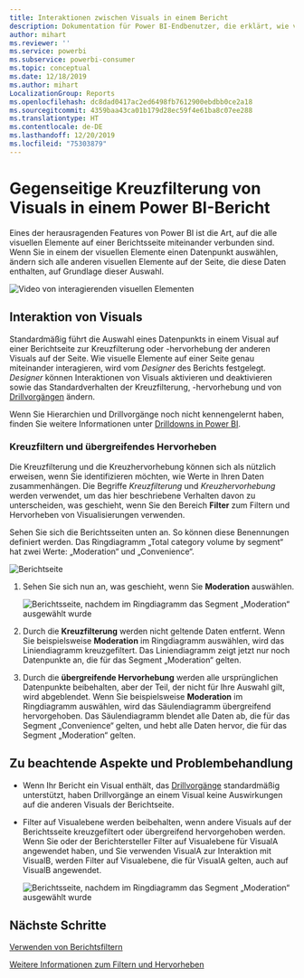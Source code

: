 ```yaml
---
title: Interaktionen zwischen Visuals in einem Bericht
description: Dokumentation für Power BI-Endbenutzer, die erklärt, wie visuelle Elemente auf einer Berichtsseite interagieren.
author: mihart
ms.reviewer: ''
ms.service: powerbi
ms.subservice: powerbi-consumer
ms.topic: conceptual
ms.date: 12/18/2019
ms.author: mihart
LocalizationGroup: Reports
ms.openlocfilehash: dc8dad0417ac2ed6498fb7612900ebdbb0ce2a18
ms.sourcegitcommit: 4359baa43ca01b179d28ec59f4e61ba8c07ee288
ms.translationtype: HT
ms.contentlocale: de-DE
ms.lasthandoff: 12/20/2019
ms.locfileid: "75303879"
---
```

# <a name="how-visuals-cross-filter-each-other-in-a-power-bi-report"></a>Gegenseitige Kreuzfilterung von Visuals in einem Power BI-Bericht
Eines der herausragenden Features von Power BI ist die Art, auf die alle visuellen Elemente auf einer Berichtsseite miteinander verbunden sind. Wenn Sie in einem der visuellen Elemente einen Datenpunkt auswählen, ändern sich alle anderen visuellen Elemente auf der Seite, die diese Daten enthalten, auf Grundlage dieser Auswahl. 

![Video von interagierenden visuellen Elementen](media/end-user-interactions/interactions.gif)

## <a name="how-visuals-interact-with-each-other"></a>Interaktion von Visuals

Standardmäßig führt die Auswahl eines Datenpunkts in einem Visual auf einer Berichtseite zur Kreuzfilterung oder -hervorhebung der anderen Visuals auf der Seite. Wie visuelle Elemente auf einer Seite genau miteinander interagieren, wird vom *Designer* des Berichts festgelegt. *Designer* können Interaktionen von Visuals aktivieren und deaktivieren sowie das Standardverhalten der Kreuzfilterung, -hervorhebung und von [Drillvorgängen](end-user-drill.md) ändern. 

Wenn Sie Hierarchien und Drillvorgänge noch nicht kennengelernt haben, finden Sie weitere Informationen unter [Drilldowns in Power BI](end-user-drill.md). 

### <a name="cross-filtering-and-cross-highlighting"></a>Kreuzfiltern und übergreifendes Hervorheben

Die Kreuzfilterung und die Kreuzhervorhebung können sich als nützlich erweisen, wenn Sie identifizieren möchten, wie Werte in Ihren Daten zusammenhängen. Die Begriffe *Kreuzfilterung* und *Kreuzhervorhebung* werden verwendet, um das hier beschriebene Verhalten davon zu unterscheiden, was geschieht, wenn Sie den Bereich **Filter** zum Filtern und Hervorheben von Visualisierungen verwenden.  

Sehen Sie sich die Berichtsseiten unten an. So können diese Benennungen definiert werden. Das Ringdiagramm „Total category volume by segment“ hat zwei Werte: „Moderation“ und „Convenience“. 

![Berichtseite](media/end-user-interactions/power-bi-interactions-before.png)

1. Sehen Sie sich nun an, was geschieht, wenn Sie **Moderation** auswählen.

    ![Berichtsseite, nachdem im Ringdiagramm das Segment „Moderation“ ausgewählt wurde](media/end-user-interactions/power-bi-interactions-after.png)

2. Durch die **Kreuzfilterung** werden nicht geltende Daten entfernt. Wenn Sie beispielsweise **Moderation** im Ringdiagramm auswählen, wird das Liniendiagramm kreuzgefiltert. Das Liniendiagramm zeigt jetzt nur noch Datenpunkte an, die für das Segment „Moderation“ gelten. 

3. Durch die **übergreifende Hervorhebung** werden alle ursprünglichen Datenpunkte beibehalten, aber der Teil, der nicht für Ihre Auswahl gilt, wird abgeblendet. Wenn Sie beispielsweise **Moderation** im Ringdiagramm auswählen, wird das Säulendiagramm übergreifend hervorgehoben. Das Säulendiagramm blendet alle Daten ab, die für das Segment „Convenience“ gelten, und hebt alle Daten hervor, die für das Segment „Moderation“ gelten. 


## <a name="considerations-and-troubleshooting"></a>Zu beachtende Aspekte und Problembehandlung
- Wenn Ihr Bericht ein Visual enthält, das [Drillvorgänge](end-user-drill.md) standardmäßig unterstützt, haben Drillvorgänge an einem Visual keine Auswirkungen auf die anderen Visuals der Berichtseite.     
- Filter auf Visualebene werden beibehalten, wenn andere Visuals auf der Berichtsseite kreuzgefiltert oder übergreifend hervorgehoben werden. Wenn Sie oder der Berichtersteller Filter auf Visualebene für VisualA angewendet haben, und Sie verwenden VisualA zur Interaktion mit VisualB, werden Filter auf Visualebene, die für VisualA gelten, auch auf VisualB angewendet.

    ![Berichtsseite, nachdem im Ringdiagramm das Segment „Moderation“ ausgewählt wurde](media/end-user-interactions/power-bi-visual-filters.png)

## <a name="next-steps"></a>Nächste Schritte
[Verwenden von Berichtsfiltern](../power-bi-how-to-report-filter.md)    


[Weitere Informationen zum Filtern und Hervorheben](end-user-report-filter.md) 
